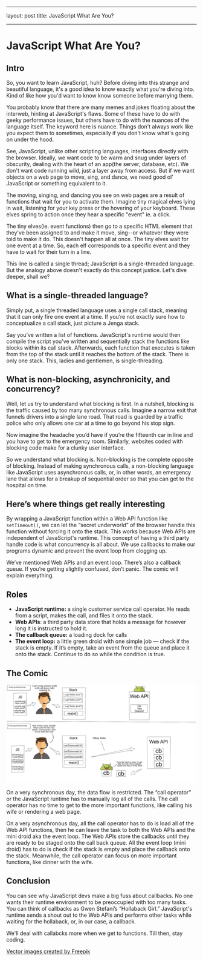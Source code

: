 
---
layout: post
title: JavaScript What Are You? 

---


JavaScript What Are You?
===========

<h2>Intro</h2>

So, you want to learn JavaScript, huh? Before diving into this strange and beautiful language, it's a good idea to know exactly what you're diving into. Kind of like how you'd want to know know someone before marrying them. 


You probably know that there are many memes and jokes floating about the interweb, hinting at JavaScript's flaws. Some of these have to do with geeky performance issues, but others have to do with the nuances of the language itself. The keyword here is nuance. Things don't always work like you expect them to sometimes, especially if you don't know what's going on under the hood. 


See, JavaScript, unlike other scripting languages, interfaces directly with the browser. Ideally, we want code to be warm and snug under layers of obscurity, dealing with the heart of an app(the server, database, etc). We don't want code running wild, just a layer away from access. But if we want objects on a web page to move, sing, and dance, we need good ol' JavaScript or something equivalent to it. 


The moving, singing, and dancing you see on web pages are a result of functions that wait for you to activate them. Imagine tiny magical elves lying in wait, listening for your key press or the hovering of your keyboard. These elves spring to action once they hear a specific "event" ie. a click. 


The tiny elves(ie. event functions) then go to a specific HTML element that they've been assigned to and make it move, sing--or whatever they were told to make it do. This doesn't happen all at once. The tiny elves wait for one event at a time. So, each elf corresponds to a specific event and they have to wait for their turn in a line. 


This line is called a single thread; JavaScript is a single-threaded language. But the analogy above doesn't exactly do this concept justice. Let's dive deeper, shall we?


<h2>What is a single-threaded language?</h2>

Simply put, a single threaded language uses a single call stack, meaning that it can only fire one event at a time. If you’re not exactly sure how to conceptualize a call stack, just picture a Jenga stack.


Say you’ve written a list of functions. JavaScript's runtime would then compile the script you’ve written and sequentially stack the functions like blocks within its call stack. Afterwards, each function that executes is taken from the top of the stack until it reaches the bottom of the stack. There is only one stack. This, ladies and gentlemen, is single-threading.

<h2>What is non-blocking, asynchronicity, and concurrency?</h2>

Well,  let us try to understand what blocking is first. In a nutshell, blocking is the traffic caused by too many synchronous calls. Imagine a narrow exit that funnels drivers into a single lane road. That road is guarded by a traffic police who only allows one car at a time to go beyond his stop sign.


Now imagine the headache you’d have if you’re the fifteenth car in line and you have to get to the emergency room. Similarly, websites coded with blocking code make for a clunky user interface.


So we understand what blocking is. Non-blocking is the complete opposite of blocking. Instead of making synchronous calls, a non-blocking language like JavaScript uses asynchronous calls, or, in other words, an emergency lane that allows for a breakup of sequential order so that you can get to the hospital on time.

<h2>Here’s where things get really interesting</h2>

By wrapping a JavaScript function within a Web API function like  `setTimeout()`, we can let the “secret underworld” of the browser handle this function without forcing it onto the stack. This works because Web APIs are independent of JavaScript's runtime. This concept of having a third party handle code is what concurrency is all about.  We use callbacks to make our programs dynamic and prevent the event loop from clogging up.


We’ve mentioned Web APIs and an event loop. There’s also a callback queue. If you’re getting slightly confused, don’t panic. The comic will explain everything.

<h2>Roles</h2>

-   **JavaScript runtime:**  a single customer service call operator. He reads from a script, makes the call, and files it onto the stack.
-   **Web APIs**: a third party data store that holds a message for however long it is instructed to hold it.
-   **The callback queue:**  a loading dock for calls
-   **The event loop:**  a little green droid with one simple job — check if the stack is empty. If it’s empty, take an event from the queue and place it onto the stack. Continue to do so while the condition is true.

<h2>The Comic</h2>

![call stack](images/webapicomic.png)


On a very synchronous day, the data flow is restricted. The “call operator” or the JavaScript runtime has to manually log all of the calls. The call operator has no time to get to the more important functions, like calling his wife or rendering a web page.


On a very asynchronous day, all the call operator has to do is load all of the Web API functions, then he can leave the task to both the Web APIs and the mini droid aka the event loop. The Web APIs store the callbacks until they are ready to be staged onto the call back queue. All the event loop (mini droid) has to do is check if the stack is empty and place the callback onto the stack. Meanwhile, the call operator can focus on more important functions, like dinner with the wife.

<h2>Conclusion</h2>

You can see why JavaScript devs make a big fuss about callbacks. No one wants their runtime environment to be preoccupied with too many tasks. You can think of callbacks as Gwen Stefani’s “Hollaback Girl.” JavaScript's runtime sends a shout out to the Web APIs and performs other tasks while waiting for the hollaback, or, in our case, a callback.

We'll deal with callabcks more when we get to functions. Till then, stay coding.

[Vector images created by Freepik](https://www.freepik.com/free-vector/a-person-working-in-support_956765.htm#term=call%20operator&page=1&position=4)
